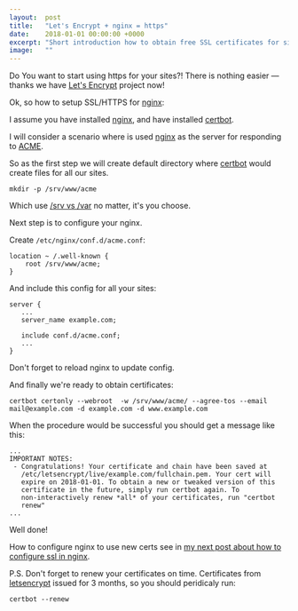 ```yaml
---
layout:  post
title:   "Let's Encrypt + nginx = https"
date:    2018-01-01 00:00:00 +0000
excerpt: "Short introduction how to obtain free SSL certificates for sites from letsencrypt.org"
image:   ""
---
```


Do You want to start using https for your sites?! There is nothing easier — thanks we have [Let's Encrypt][letsencrypt] project now!

Ok, so how to setup SSL/HTTPS for [nginx][nginx]:

I assume you have installed [nginx][nginx], and have installed [certbot][certbot].

I will consider a scenario where is used [nginx][nginx] as the server for responding to [ACME][acme].

So as the first step we will create default directory where [certbot][certbot] would create files for all our sites.

```
mkdir -p /srv/www/acme
```

Which use [/srv vs /var][srv-vs-var] no matter, it's you choose.

Next step is to configure your nginx. 

Create `/etc/nginx/conf.d/acme.conf`:

```
location ~ /.well-known {    
    root /srv/www/acme;
}
```

And include this config for all your sites:

```
server {
   ...
   server_name example.com;

   include conf.d/acme.conf;
   ...
}
```
  

Don't forget to reload nginx to update config.

And finally we're ready to obtain certificates:

```
certbot certonly --webroot  -w /srv/www/acme/ --agree-tos --email mail@example.com -d example.com -d www.example.com
```

When the procedure would be successful you should get a message like this: 

```
...
IMPORTANT NOTES:
 - Congratulations! Your certificate and chain have been saved at
   /etc/letsencrypt/live/example.com/fullchain.pem. Your cert will
   expire on 2018-01-01. To obtain a new or tweaked version of this
   certificate in the future, simply run certbot again. To
   non-interactively renew *all* of your certificates, run "certbot
   renew"
...   
```

Well done!

How to configure nginx to use new certs see in [my next post about how to configure ssl in nginx][nginx-ssl].

P.S. Don't forget to renew your certificates on time. Certificates from [letsencrypt][letsencrypt] issued for 3 months, so you should peridicaly run: 

```
certbot --renew
```


[letsencrypt]: https://letsencrypt.org
[nginx]: https://nginx.org
[srv-vs-var]: http://www.codeghar.com/blog/should-web-apps-go-in-srv-or-var-www.html 
[certbot]: https://certbot.eff.org
[acme]: https://tools.ietf.org/html/draft-ietf-acme-acme-09
[nginx-ssl]: https://sprql.space/2018/01/02/nginx-ssl.html